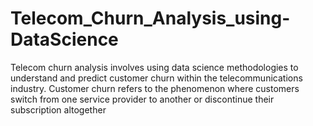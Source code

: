 # Telecom_Churn_Analysis_using-DataScience
Telecom churn analysis involves using data science methodologies to understand and predict customer churn within the telecommunications industry. Customer churn refers to the phenomenon where customers switch from one service provider to another or discontinue their subscription altogether
